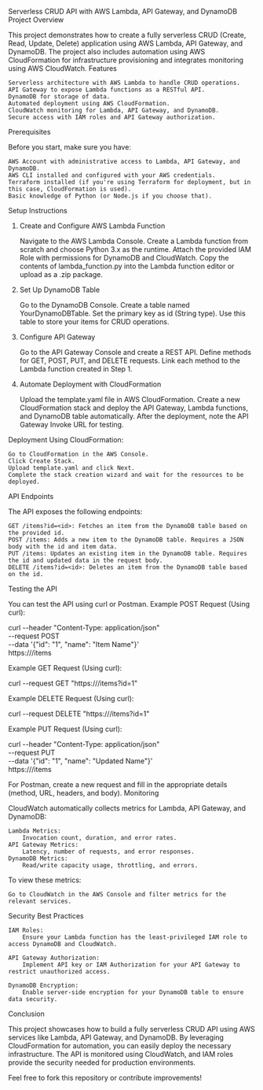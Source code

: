 Serverless CRUD API with AWS Lambda, API Gateway, and DynamoDB
Project Overview

This project demonstrates how to create a fully serverless CRUD (Create, Read, Update, Delete) application using AWS Lambda, API Gateway, and DynamoDB. The project also includes automation using AWS CloudFormation for infrastructure provisioning and integrates monitoring using AWS CloudWatch.
Features

    Serverless architecture with AWS Lambda to handle CRUD operations.
    API Gateway to expose Lambda functions as a RESTful API.
    DynamoDB for storage of data.
    Automated deployment using AWS CloudFormation.
    CloudWatch monitoring for Lambda, API Gateway, and DynamoDB.
    Secure access with IAM roles and API Gateway authorization.


Prerequisites

Before you start, make sure you have:

    AWS Account with administrative access to Lambda, API Gateway, and DynamoDB.
    AWS CLI installed and configured with your AWS credentials.
    Terraform installed (if you're using Terraform for deployment, but in this case, CloudFormation is used).
    Basic knowledge of Python (or Node.js if you choose that).


Setup Instructions
1. Create and Configure AWS Lambda Function

    Navigate to the AWS Lambda Console.
    Create a Lambda function from scratch and choose Python 3.x as the runtime.
    Attach the provided IAM Role with permissions for DynamoDB and CloudWatch.
    Copy the contents of lambda_function.py into the Lambda function editor or upload as a .zip package.

2. Set Up DynamoDB Table

    Go to the DynamoDB Console.
    Create a table named YourDynamoDBTable.
        Set the primary key as id (String type).
    Use this table to store your items for CRUD operations.

3. Configure API Gateway

    Go to the API Gateway Console and create a REST API.
    Define methods for GET, POST, PUT, and DELETE requests.
    Link each method to the Lambda function created in Step 1.

4. Automate Deployment with CloudFormation

    Upload the template.yaml file in AWS CloudFormation.
    Create a new CloudFormation stack and deploy the API Gateway, Lambda functions, and DynamoDB table automatically.
    After the deployment, note the API Gateway Invoke URL for testing.

Deployment
Using CloudFormation:

    Go to CloudFormation in the AWS Console.
    Click Create Stack.
    Upload template.yaml and click Next.
    Complete the stack creation wizard and wait for the resources to be deployed.

API Endpoints

The API exposes the following endpoints:

    GET /items?id=<id>: Fetches an item from the DynamoDB table based on the provided id.
    POST /items: Adds a new item to the DynamoDB table. Requires a JSON body with the id and item data.
    PUT /items: Updates an existing item in the DynamoDB table. Requires the id and updated data in the request body.
    DELETE /items?id=<id>: Deletes an item from the DynamoDB table based on the id.

Testing the API

You can test the API using curl or Postman.
Example POST Request (Using curl):

curl --header "Content-Type: application/json" \
     --request POST \
     --data '{"id": "1", "name": "Item Name"}' \
     https://<API-Invoke-URL>/items

Example GET Request (Using curl):

curl --request GET "https://<API-Invoke-URL>/items?id=1"

Example DELETE Request (Using curl):

curl --request DELETE "https://<API-Invoke-URL>/items?id=1"

Example PUT Request (Using curl):

curl --header "Content-Type: application/json" \
     --request PUT \
     --data '{"id": "1", "name": "Updated Name"}' \
     https://<API-Invoke-URL>/items

For Postman, create a new request and fill in the appropriate details (method, URL, headers, and body).
Monitoring

CloudWatch automatically collects metrics for Lambda, API Gateway, and DynamoDB:

    Lambda Metrics:
        Invocation count, duration, and error rates.
    API Gateway Metrics:
        Latency, number of requests, and error responses.
    DynamoDB Metrics:
        Read/write capacity usage, throttling, and errors.

To view these metrics:

    Go to CloudWatch in the AWS Console and filter metrics for the relevant services.

Security Best Practices

    IAM Roles:
        Ensure your Lambda function has the least-privileged IAM role to access DynamoDB and CloudWatch.

    API Gateway Authorization:
        Implement API key or IAM Authorization for your API Gateway to restrict unauthorized access.

    DynamoDB Encryption:
        Enable server-side encryption for your DynamoDB table to ensure data security.

Conclusion

This project showcases how to build a fully serverless CRUD API using AWS services like Lambda, API Gateway, and DynamoDB. By leveraging CloudFormation for automation, you can easily deploy the necessary infrastructure. The API is monitored using CloudWatch, and IAM roles provide the security needed for production environments.

Feel free to fork this repository or contribute improvements!
